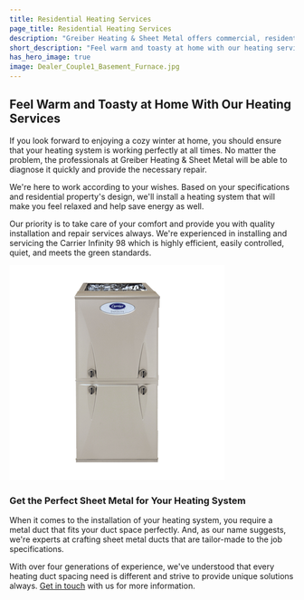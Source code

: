 ```yaml
---
title: Residential Heating Services
page_title: Residential Heating Services
description: "Greiber Heating & Sheet Metal offers commercial, residential & industrial HVAC, geothermal heating, cooling & ventilation services in Waunakee, Wisconsin."
short_description: "Feel warm and toasty at home with our heating services."
has_hero_image: true
image: Dealer_Couple1_Basement_Furnace.jpg
---
```


<h2 class="no-margin">Feel Warm and Toasty at Home With Our Heating Services</h2>

<div class="underline"></div>

If you look forward to enjoying a cozy winter at home, you should ensure that your heating system is working perfectly at all times. No matter the problem, the professionals at Greiber Heating & Sheet Metal will be able to diagnose it quickly and provide the necessary repair.

We're here to work according to your wishes. Based on your specifications and residential property's design, we'll install a heating system that will make you feel relaxed and help save energy as well.

Our priority is to take care of your comfort and provide you with quality installation and repair services always. We're experienced in installing and servicing the Carrier Infinity 98 which is highly efficient, easily controlled, quiet, and meets the green standards.

![Carrier Infinity 96 furnace](infinity-96-gas-furnace-59TN6.png)

### Get the Perfect Sheet Metal for Your Heating System

When it comes to the installation of your heating system, you require a metal duct that fits your duct space perfectly. And, as our name suggests, we're experts at crafting sheet metal ducts that are tailor-made to the job specifications.

With over four generations of experience, we've understood that every heating duct spacing need is different and strive to provide unique solutions always. <a href="/contact/">Get in touch</a> with us for more information.
